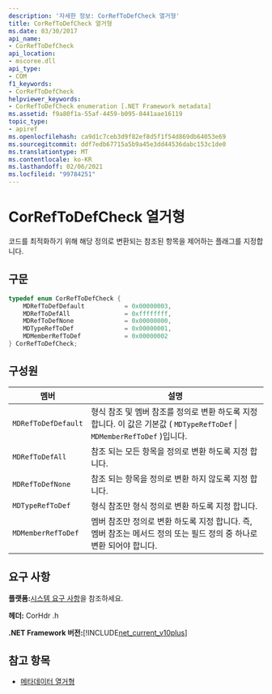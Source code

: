 ```yaml
---
description: '자세한 정보: CorRefToDefCheck 열거형'
title: CorRefToDefCheck 열거형
ms.date: 03/30/2017
api_name:
- CorRefToDefCheck
api_location:
- mscoree.dll
api_type:
- COM
f1_keywords:
- CorRefToDefCheck
helpviewer_keywords:
- CorRefToDefCheck enumeration [.NET Framework metadata]
ms.assetid: f9a80f1a-55af-4459-b095-8441aae16119
topic_type:
- apiref
ms.openlocfilehash: ca9d1c7ceb3d9f82ef8d5f1f54d869db64053e69
ms.sourcegitcommit: ddf7edb67715a5b9a45e3dd44536dabc153c1de0
ms.translationtype: MT
ms.contentlocale: ko-KR
ms.lasthandoff: 02/06/2021
ms.locfileid: "99784251"
---
```

# <a name="correftodefcheck-enumeration"></a>CorRefToDefCheck 열거형

코드를 최적화하기 위해 해당 정의로 변환되는 참조된 항목을 제어하는 플래그를 지정합니다.  
  
## <a name="syntax"></a>구문  
  
```cpp  
typedef enum CorRefToDefCheck {  
    MDRefToDefDefault           = 0x00000003,  
    MDRefToDefAll               = 0xffffffff,  
    MDRefToDefNone              = 0x00000000,  
    MDTypeRefToDef              = 0x00000001,  
    MDMemberRefToDef            = 0x00000002  
} CorRefToDefCheck;  
```  
  
## <a name="members"></a>구성원  
  
|멤버|설명|  
|------------|-----------------|  
|`MDRefToDefDefault`|형식 참조 및 멤버 참조를 정의로 변환 하도록 지정 합니다. 이 값은 기본값 ( `MDTypeRefToDef` &#124; `MDMemberRefToDef` )입니다.|  
|`MDRefToDefAll`|참조 되는 모든 항목을 정의로 변환 하도록 지정 합니다.|  
|`MDRefToDefNone`|참조 되는 항목을 정의로 변환 하지 않도록 지정 합니다.|  
|`MDTypeRefToDef`|형식 참조만 형식 정의로 변환 하도록 지정 합니다.|  
|`MDMemberRefToDef`|멤버 참조만 정의로 변환 하도록 지정 합니다. 즉, 멤버 참조는 메서드 정의 또는 필드 정의 중 하나로 변환 되어야 합니다.|  
  
## <a name="requirements"></a>요구 사항  

 **플랫폼:**[시스템 요구 사항](../../get-started/system-requirements.md)을 참조하세요.  
  
 **헤더:** CorHdr .h  
  
 **.NET Framework 버전:**[!INCLUDE[net_current_v10plus](../../../../includes/net-current-v10plus-md.md)]  
  
## <a name="see-also"></a>참고 항목

- [메타데이터 열거형](metadata-enumerations.md)
